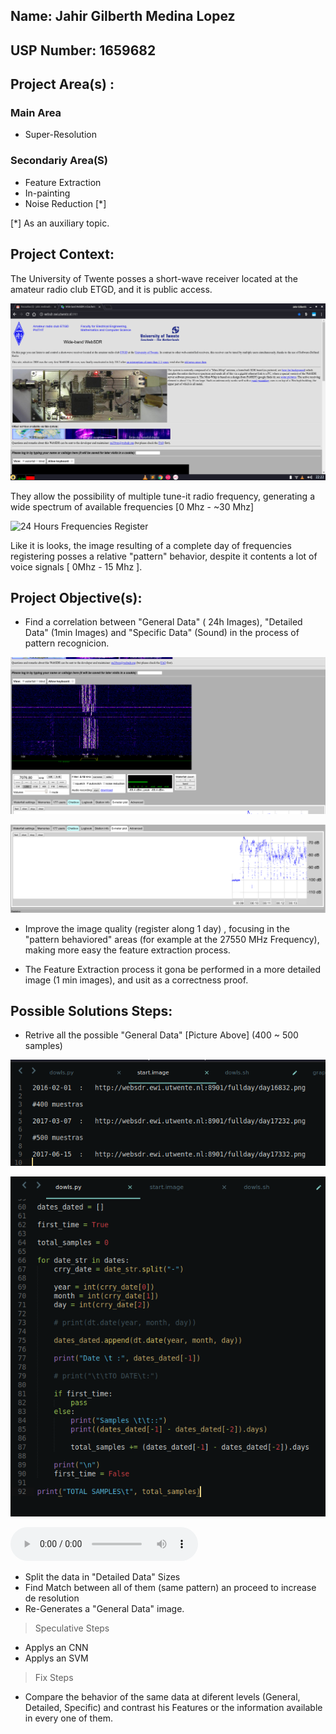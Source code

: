 ## Name: Jahir Gilberth Medina Lopez
## USP Number: 1659682

## Project Area(s) : 

### Main Area
  * Super-Resolution
### Secondariy Area(S)
  * Feature Extraction
  * In-painting
  * Noise Reduction [*]

[*] As an auxiliary topic.

## Project Context:

The University of Twente posses a short-wave receiver located at the amateur radio club ETGD, and it is public access.

![]( ./md-media/site-capture.png "Site Capture")

They allow the possibility of multiple tune-it radio frequency, generating a wide spectrum of available frequencies [0 Mhz - ~30 Mhz]

![]( ./md-media/general-data.png "24 Hours Frequencies Register")

Like it is looks, the image resulting of a complete day of frequencies registering posses a relative "pattern" behavior, despite it contents a lot of voice signals [ 0Mhz - 15 Mhz ].

## Project Objective(s):
  * Find a correlation between "General Data" ( 24h Images), "Detailed Data" (1min Images) and "Specific Data" (Sound) in the process of pattern recognicion.

  ![]( ./md-media/detailed-data.png "Detailed Data 1")

  ![]( ./md-media/sound-plt.png "Detailed Data 2")

  * Improve the image quality (register along 1 day) , focusing in the "pattern behaviored" areas (for example at the 27550 MHz Frequency), making more easy the feature extraction process.

  * The Feature Extraction process it gona be performed in a more detailed image (1 min images), and usit as a correctness proof.

## Possible Solutions Steps:
  * Retrive all the possible "General Data" [Picture Above] (400 ~ 500 samples)
  
  ![]( ./md-media/samples-url.png "Sample Urls")

  ![]( ./md-media/retrive-samples-script.png "Script for Sample Retrive")

<audio controls="controls">
  <source type="audio/mp3" src="./md-media/websdr_recording_start_2018-05-17T00_10_41Z_7076.8kHz.mp3"></source>
  <source type="audio/ogg" src="./md-media/websdr_recording_start_2018-05-17T00_10_41Z_7076.8kHz.ogg"></source>
  <source type="audio/wav" src="./md-media/websdr_recording_start_2018-05-17T00_10_41Z_7076.8kHz.wav"></source>
  <p>Your browser does not support the audio element.</p>
</audio>  

  * Split the data in "Detailed Data" Sizes
  * Find Match between all of them (same pattern) an proceed to increase de resolution
  * Re-Generates a "General Data" image.
  
  > Speculative Steps
  
  * Applys an CNN
  * Applys an SVM
  
  > Fix Steps
  
  * Compare the behavior of the same data at diferent levels (General, Detailed, Specific) and contrast his Features or the information available in every one of them.
